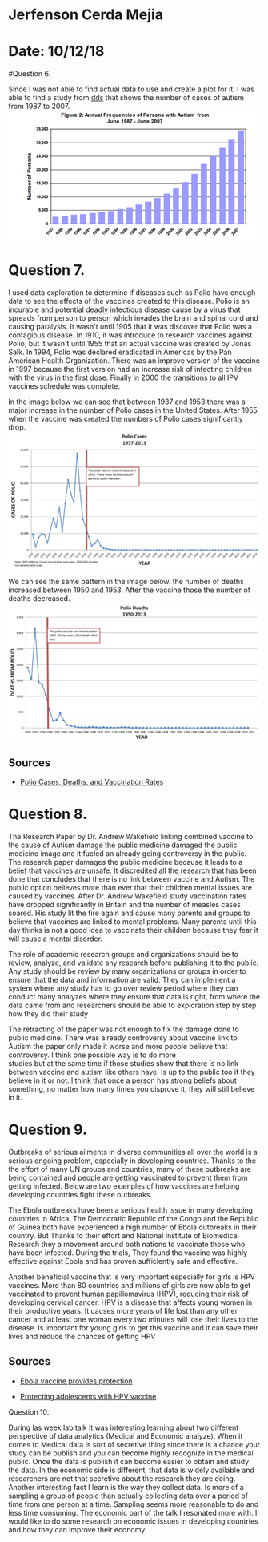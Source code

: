 # Jerfenson Cerda Mejia
# Date: 10/12/18




#Question 6.

Since I was not able to find actual data to use and create a plot for it. I
was able to find a study from [dds](https://www.dds.ca.gov/Autism/docs/AutismReport_2007.pdf)
that shows the number of cases of autism from 1987 to 2007.
![autism](img/Autism.png)



# Question 7.

I used data exploration to determine if diseases such as Polio have enough data
to see the effects of the vaccines created to this disease. Polio is an incurable
and potential deadly infectious disease cause by a virus that spreads from
person to person which invades the brain and spinal cord and causing paralysis.
It wasn't until 1905 that it was discover that Polio was a contagious disease.
In 1910, it was introduce to research vaccines against Polio, but it wasn't until
1955 that  an actual vaccine was created by Jonas Salk. In 1994, Polio was
declared eradicated in Americas by the Pan American Health Organization. There
was an improve version of the vaccine in 1997 because the first version had an
increase risk of infecting children with the virus in the first dose. Finally
in 2000 the transitions to all IPV vaccines schedule was complete.

In the image below we can see that between 1937 and 1953 there was a major increase in the number of Polio cases in the United States. After 1955  when the vaccine was created the  numbers of Polio cases significantly drop.
![polioCases](img/polio-cases.png)

We can see the same pattern in the image below.
the number of deaths increased between 1950 and 1953. After the vaccine those the number of deaths decreased.
![poliaDeaths](img/polio-deaths.png)



## Sources
* [Polio Cases, Deaths, and Vaccination Rates](https://vaccines.procon.org/view.additional-resource.php?resourceID=005964)



# Question 8.

The Research Paper by Dr. Andrew Wakefield linking combined vaccine to the cause
of Autism damage the public medicine damaged the public medicine image and it fueled
an already going controversy in the public. The research paper damages the
public medicine because it leads to a belief that vaccines are unsafe. It discredited
all the research that has been done that concludes that there is no link between
vaccine and Autism. The public option believes more than ever that their children
mental issues are caused by vaccines. After Dr. Andrew Wakefield study
vaccination rates have dropped significantly in Britain and the number of measles
cases soared. His study lit the fire again and cause many parents and groups to
believe that vaccines are linked to mental problems. Many parents until this day thinks
is not a good idea to vaccinate their children because they fear it will cause
a mental disorder.

The role of academic research groups and organizations should be to review, analyze,
and validate any research before publishing it to the public. Any study should
be review by many organizations or groups in order to ensure that the data and
information are valid. They can implement a system where any study has to go over
review period where they can conduct many analyzes where they ensure that data
is right, from where the data came from and researchers should be able to exploration
step by step how they did their study

The retracting of the paper was not enough to fix the damage done to public medicine.
There was already controversy about vaccine link to Autism the paper only made it
worse and more people believe that controversy. I think one possible way is to do more  
studies but at the same time if those studies show that there is no link between vaccine
and autism like others have. Is up to the public too if they believe in it or not.
I think that once a person has strong beliefs about something, no matter how many
times you disprove it, they will still believe in it.  


# Question 9.

Outbreaks of serious ailments in diverse communities all over the world is a
serious ongoing problem, especially in developing countries. Thanks to the
the effort of many UN groups and countries, many of these outbreaks are being
contained and people are getting vaccinated to prevent them from getting infected.
Below are two examples of how vaccines are helping developing countries fight
these outbreaks.

The Ebola outbreaks have been a serious health issue in many developing countries
in Africa. The Democratic Republic of the Congo and the Republic of Guinea both
have experienced a high number of Ebola outbreaks in their country. But Thanks
to their effort and National Institute of Biomedical Research they a movement around
both nations to vaccinate those who have been infected. During the trials, They
found the vaccine was highly effective against Ebola and has proven sufficiently safe and effective.

Another beneficial vaccine that is very important especially for girls is HPV vaccines.
More than 80 countries and millions of girls are now able to get vaccinated to
prevent human papillomavirus (HPV), reducing their risk of developing cervical cancer.
HPV is a disease that affects young women in their productive years. It causes
more years of life lost than any other cancer and at least one woman every two
minutes will lose their lives to the disease. Is important for young girls to
get this vaccine and it can save their lives and reduce the chances of getting HPV

## Sources
* [Ebola vaccine provides protection](http://www.who.int/news-room/feature-stories/detail/ebola-vaccine-provides-protection-and-hope-for-high-risk-communities-in-the-democratic-republic-of-the-congo)

* [Protecting adolescents with HPV vaccine](http://www.who.int/news-room/feature-stories/detail/protecting-adolescents-with-hpv-vaccine)



Question 10.

During las week lab talk it was interesting learning about two different perspective
of data analytics (Medical and Economic analyze). When it comes to Medical data
is sort of secretive thing since there is a chance your study can be publish
and you can become highly recognize in the medical public. Once the data is publish
it can become easier to obtain and study the data. In the economic side is
different, that data is widely available and researchers are not that secretive
about the research they are doing. Another interesting fact I learn is the way
they collect data. Is more of a sampling a group of people than actually collecting
data over a period of time from one person at a time. Sampling seems more
reasonable to do and less time consuming. The economic part of the talk
I resonated more with. I would like to do some research on economic issues
in developing countries and how they can improve their economy.
